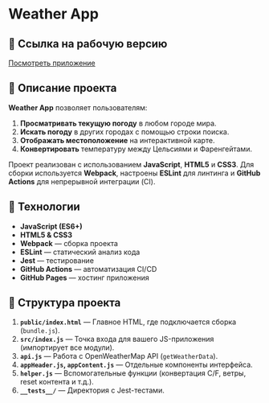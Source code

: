 # Weather App

## 📌 Ссылка на рабочую версию

[Посмотреть приложение](https://wildheartt.github.io/weather/)

## 📝 Описание проекта

**Weather App** позволяет пользователям:

1. **Просматривать текущую погоду** в любом городе мира.
2. **Искать погоду** в других городах с помощью строки поиска.
3. **Отображать местоположение** на интерактивной карте.
4. **Конвертировать** температуру между Цельсиями и Фаренгейтами.

Проект реализован с использованием **JavaScript**, **HTML5** и **CSS3**. Для сборки используется **Webpack**, настроены **ESLint** для линтинга и **GitHub Actions** для непрерывной интеграции (CI).

## 🔧 Технологии

- **JavaScript (ES6+)**
- **HTML5 & CSS3**
- **Webpack** — сборка проекта
- **ESLint** — статический анализ кода
- **Jest** — тестирование
- **GitHub Actions** — автоматизация CI/CD
- **GitHub Pages** — хостинг приложения

## 📁 Структура проекта

1. **`public/index.html`** — Главное HTML, где подключается сборка (`bundle.js`).
2. **`src/index.js`** — Точка входа для вашего JS-приложения (импортирует все модули).
3. **`api.js`** — Работа с OpenWeatherMap API (`getWeatherData`).
4. **`appHeader.js`, `appContent.js`** — Отдельные компоненты интерфейса.
5. **`helper.js`** — Вспомогательные функции (конвертация C/F, ветры, reset контента и т.д.).
6. **`__tests__/`** — Директория с Jest-тестами.
